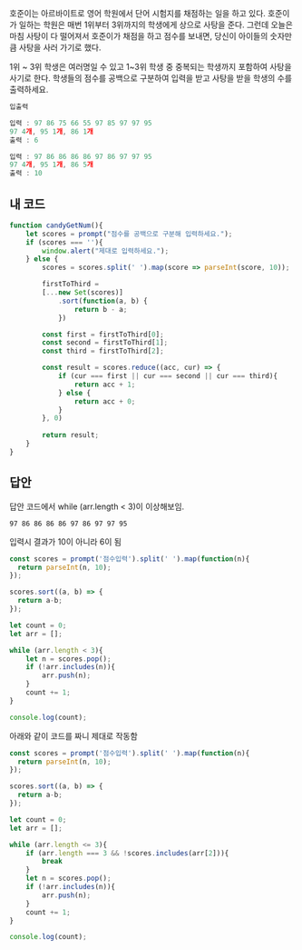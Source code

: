 호준이는 아르바이트로 영어 학원에서 단어 시험지를 채점하는 일을 하고 있다. 호준이가 일하는 학원은 매번 1위부터 3위까지의 학생에게 상으로 사탕을 준다. 그런데 오늘은 마침 사탕이 다 떨어져서 호준이가 채점을 하고 점수를 보내면, 당신이 아이들의 숫자만큼 사탕을 사러 가기로 했다.

1위 ~ 3위 학생은 여러명일 수 있고 1~3위 학생 중 중복되는 학생까지 포함하여 사탕을 사기로 한다.
학생들의 점수를 공백으로 구분하여 입력을 받고 사탕을 받을 학생의 수를 출력하세요.
```js
입출력

입력 : 97 86 75 66 55 97 85 97 97 95
97 4개, 95 1개, 86 1개
출력 : 6

입력 : 97 86 86 86 86 97 86 97 97 95
97 4개, 95 1개, 86 5개
출력 : 10
```
## 내 코드
```js
function candyGetNum(){
    let scores = prompt("점수를 공백으로 구분해 입력하세요.");
    if (scores === ''){
        window.alert("제대로 입력하세요.");
    } else {
        scores = scores.split(' ').map(score => parseInt(score, 10));

        firstToThird = 
        [...new Set(scores)]
            .sort(function(a, b) {
                return b - a;
            })

        const first = firstToThird[0];
        const second = firstToThird[1];
        const third = firstToThird[2];

        const result = scores.reduce((acc, cur) => {
            if (cur === first || cur === second || cur === third){
                return acc + 1;
            } else {
                return acc + 0;
            }
        }, 0)
        
        return result;
    }
}
```
## 답안
답안 코드에서 while (arr.length < 3)이 이상해보임. 
```
97 86 86 86 86 97 86 97 97 95
```
입력시 결과가 10이 아니라 6이 됨
```js
const scores = prompt('점수입력').split(' ').map(function(n){
  return parseInt(n, 10);
});

scores.sort((a, b) => {
  return a-b;
});

let count = 0;
let arr = [];

while (arr.length < 3){
    let n = scores.pop();
    if (!arr.includes(n)){
        arr.push(n);
    }
    count += 1;
}

console.log(count);
```
아래와 같이 코드를 짜니 제대로 작동함
```js
const scores = prompt('점수입력').split(' ').map(function(n){
  return parseInt(n, 10);
});

scores.sort((a, b) => {
  return a-b;
});

let count = 0;
let arr = [];

while (arr.length <= 3){
    if (arr.length === 3 && !scores.includes(arr[2])){
        break
    }
    let n = scores.pop();
    if (!arr.includes(n)){
        arr.push(n);
    }
    count += 1;
}

console.log(count);
```